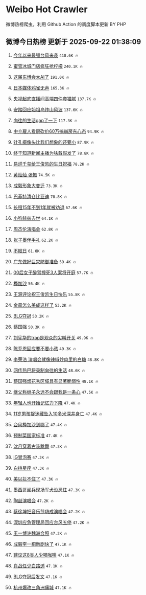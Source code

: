 # Weibo Hot Crawler 



微博热榜爬虫，利用 Github Action 的调度脚本更新 BY PHP 


## 微博今日热榜 更新于 2025-09-22 01:38:09 
1. [今年以来最强台风来袭](https://s.weibo.com/weibo?q=%23%E4%BB%8A%E5%B9%B4%E4%BB%A5%E6%9D%A5%E6%9C%80%E5%BC%BA%E5%8F%B0%E9%A3%8E%E6%9D%A5%E8%A2%AD%23&t=31&band_rank=1&Refer=top) `418.6K 🔥` 

1. [蜜雪冰城门店疯狂抢柠檬](https://s.weibo.com/weibo?q=%23%E8%9C%9C%E9%9B%AA%E5%86%B0%E5%9F%8E%E9%97%A8%E5%BA%97%E7%96%AF%E7%8B%82%E6%8A%A2%E6%9F%A0%E6%AA%AC%23&t=31&band_rank=2&Refer=top) `240.1K 🔥` 

1. [这届东博会太AI了](https://s.weibo.com/weibo?q=%23%E8%BF%99%E5%B1%8A%E4%B8%9C%E5%8D%9A%E4%BC%9A%E5%A4%AAAI%E4%BA%86%23&t=31&band_rank=3&Refer=top) `191.0K 🔥` 

1. [日本媒体鸦雀无声](https://s.weibo.com/weibo?q=%E6%97%A5%E6%9C%AC%E5%AA%92%E4%BD%93%E9%B8%A6%E9%9B%80%E6%97%A0%E5%A3%B0&t=31&band_rank=4&Refer=top) `165.3K 🔥` 

1. [央视起底直播间高端四件套猫腻](https://s.weibo.com/weibo?q=%23%E5%A4%AE%E8%A7%86%E8%B5%B7%E5%BA%95%E7%9B%B4%E6%92%AD%E9%97%B4%E9%AB%98%E7%AB%AF%E5%9B%9B%E4%BB%B6%E5%A5%97%E7%8C%AB%E8%85%BB%23&t=31&band_rank=5&Refer=top) `137.7K 🔥` 

1. [安踏回应始祖鸟炸山风波](https://s.weibo.com/weibo?q=%23%E5%AE%89%E8%B8%8F%E5%9B%9E%E5%BA%94%E5%A7%8B%E7%A5%96%E9%B8%9F%E7%82%B8%E5%B1%B1%E9%A3%8E%E6%B3%A2%23&t=31&band_rank=6&Refer=top) `137.6K 🔥` 

1. [向往的生活gap了一下](https://s.weibo.com/weibo?q=%23%E5%90%91%E5%BE%80%E7%9A%84%E7%94%9F%E6%B4%BBgap%E4%BA%86%E4%B8%80%E4%B8%8B%23&t=31&band_rank=7&Refer=top) `117.3K 🔥` 

1. [中介雇人看房砍价60万搞崩房东心态](https://s.weibo.com/weibo?q=%23%E4%B8%AD%E4%BB%8B%E9%9B%87%E4%BA%BA%E7%9C%8B%E6%88%BF%E7%A0%8D%E4%BB%B760%E4%B8%87%E6%90%9E%E5%B4%A9%E6%88%BF%E4%B8%9C%E5%BF%83%E6%80%81%23&t=31&band_rank=8&Refer=top) `94.9K 🔥` 

1. [针孔摄像头比我们想象的还要小](https://s.weibo.com/weibo?q=%E9%92%88%E5%AD%94%E6%91%84%E5%83%8F%E5%A4%B4%E6%AF%94%E6%88%91%E4%BB%AC%E6%83%B3%E8%B1%A1%E7%9A%84%E8%BF%98%E8%A6%81%E5%B0%8F&t=31&band_rank=9&Refer=top) `87.9K 🔥` 

1. [终于知道新闻主播为啥戴假发了](https://s.weibo.com/weibo?q=%E7%BB%88%E4%BA%8E%E7%9F%A5%E9%81%93%E6%96%B0%E9%97%BB%E4%B8%BB%E6%92%AD%E4%B8%BA%E5%95%A5%E6%88%B4%E5%81%87%E5%8F%91%E4%BA%86&t=31&band_rank=10&Refer=top) `78.8K 🔥` 

1. [易烊千玺给王俊凯的生日祝福](https://s.weibo.com/weibo?q=%23%E6%98%93%E7%83%8A%E5%8D%83%E7%8E%BA%E7%BB%99%E7%8E%8B%E4%BF%8A%E5%87%AF%E7%9A%84%E7%94%9F%E6%97%A5%E7%A5%9D%E7%A6%8F%23&t=31&band_rank=11&Refer=top) `78.2K 🔥` 

1. [黄灿灿 张振](https://s.weibo.com/weibo?q=%E9%BB%84%E7%81%BF%E7%81%BF%20%E5%BC%A0%E6%8C%AF&t=31&band_rank=12&Refer=top) `74.5K 🔥` 

1. [成毅形象大变迁](https://s.weibo.com/weibo?q=%E6%88%90%E6%AF%85%E5%BD%A2%E8%B1%A1%E5%A4%A7%E5%8F%98%E8%BF%81&t=31&band_rank=13&Refer=top) `73.3K 🔥` 

1. [巴菲特清仓比亚迪](https://s.weibo.com/weibo?q=%23%E5%B7%B4%E8%8F%B2%E7%89%B9%E6%B8%85%E4%BB%93%E6%AF%94%E4%BA%9A%E8%BF%AA%23&t=31&band_rank=14&Refer=top) `70.8K 🔥` 

1. [长租15年不到1年就被劝退](https://s.weibo.com/weibo?q=%23%E9%95%BF%E7%A7%9F15%E5%B9%B4%E4%B8%8D%E5%88%B01%E5%B9%B4%E5%B0%B1%E8%A2%AB%E5%8A%9D%E9%80%80%23&t=31&band_rank=15&Refer=top) `67.6K 🔥` 

1. [小狗赫兹去世](https://s.weibo.com/weibo?q=%23%E5%B0%8F%E7%8B%97%E8%B5%AB%E5%85%B9%E5%8E%BB%E4%B8%96%23&t=31&band_rank=16&Refer=top) `64.1K 🔥` 

1. [周杰伦演唱会](https://s.weibo.com/weibo?q=%E5%91%A8%E6%9D%B0%E4%BC%A6%E6%BC%94%E5%94%B1%E4%BC%9A&t=31&band_rank=17&Refer=top) `62.8K 🔥` 

1. [张子墨伴手礼](https://s.weibo.com/weibo?q=%E5%BC%A0%E5%AD%90%E5%A2%A8%E4%BC%B4%E6%89%8B%E7%A4%BC&t=31&band_rank=18&Refer=top) `62.2K 🔥` 

1. [不眠日](https://s.weibo.com/weibo?q=%E4%B8%8D%E7%9C%A0%E6%97%A5&t=31&band_rank=19&Refer=top) `61.0K 🔥` 

1. [广东做好巨灾防御准备](https://s.weibo.com/weibo?q=%23%E5%B9%BF%E4%B8%9C%E5%81%9A%E5%A5%BD%E5%B7%A8%E7%81%BE%E9%98%B2%E5%BE%A1%E5%87%86%E5%A4%87%23&t=31&band_rank=20&Refer=top) `59.4K 🔥` 

1. [00后女子醉驾撞死3人案将开庭](https://s.weibo.com/weibo?q=%2300%E5%90%8E%E5%A5%B3%E5%AD%90%E9%86%89%E9%A9%BE%E6%92%9E%E6%AD%BB3%E4%BA%BA%E6%A1%88%E5%B0%86%E5%BC%80%E5%BA%AD%23&t=31&band_rank=21&Refer=top) `57.7K 🔥` 

1. [桦加沙](https://s.weibo.com/weibo?q=%E6%A1%A6%E5%8A%A0%E6%B2%99&t=31&band_rank=22&Refer=top) `56.4K 🔥` 

1. [王源评论祝王俊凯生日快乐](https://s.weibo.com/weibo?q=%23%E7%8E%8B%E6%BA%90%E8%AF%84%E8%AE%BA%E7%A5%9D%E7%8E%8B%E4%BF%8A%E5%87%AF%E7%94%9F%E6%97%A5%E5%BF%AB%E4%B9%90%23&t=31&band_rank=23&Refer=top) `55.8K 🔥` 

1. [金晨怎么美成这样了](https://s.weibo.com/weibo?q=%E9%87%91%E6%99%A8%E6%80%8E%E4%B9%88%E7%BE%8E%E6%88%90%E8%BF%99%E6%A0%B7%E4%BA%86&t=31&band_rank=24&Refer=top) `53.2K 🔥` 

1. [BLG夺冠](https://s.weibo.com/weibo?q=BLG%E5%A4%BA%E5%86%A0&t=31&band_rank=25&Refer=top) `53.2K 🔥` 

1. [蔡国强](https://s.weibo.com/weibo?q=%E8%94%A1%E5%9B%BD%E5%BC%BA&t=31&band_rank=26&Refer=top) `50.3K 🔥` 

1. [刘宪华的trap是观众的尖叫开关](https://s.weibo.com/weibo?q=%E5%88%98%E5%AE%AA%E5%8D%8E%E7%9A%84trap%E6%98%AF%E8%A7%82%E4%BC%97%E7%9A%84%E5%B0%96%E5%8F%AB%E5%BC%80%E5%85%B3&t=31&band_rank=27&Refer=top) `49.9K 🔥` 

1. [陈乔恩回应要不要小孩](https://s.weibo.com/weibo?q=%E9%99%88%E4%B9%94%E6%81%A9%E5%9B%9E%E5%BA%94%E8%A6%81%E4%B8%8D%E8%A6%81%E5%B0%8F%E5%AD%A9&t=31&band_rank=28&Refer=top) `49.3K 🔥` 

1. [李荣浩 演唱会就像辣椒炒肉里的白糖](https://s.weibo.com/weibo?q=%E6%9D%8E%E8%8D%A3%E6%B5%A9%20%E6%BC%94%E5%94%B1%E4%BC%9A%E5%B0%B1%E5%83%8F%E8%BE%A3%E6%A4%92%E7%82%92%E8%82%89%E9%87%8C%E7%9A%84%E7%99%BD%E7%B3%96&t=31&band_rank=29&Refer=top) `48.8K 🔥` 

1. [网传热巴将录制向往的生活](https://s.weibo.com/weibo?q=%23%E7%BD%91%E4%BC%A0%E7%83%AD%E5%B7%B4%E5%B0%86%E5%BD%95%E5%88%B6%E5%90%91%E5%BE%80%E7%9A%84%E7%94%9F%E6%B4%BB%23&t=31&band_rank=30&Refer=top) `48.6K 🔥` 

1. [蔡国强烟花秀区域具有显著脆弱性](https://s.weibo.com/weibo?q=%23%E8%94%A1%E5%9B%BD%E5%BC%BA%E7%83%9F%E8%8A%B1%E7%A7%80%E5%8C%BA%E5%9F%9F%E5%85%B7%E6%9C%89%E6%98%BE%E8%91%97%E8%84%86%E5%BC%B1%E6%80%A7%23&t=31&band_rank=31&Refer=top) `48.1K 🔥` 

1. [继父称继子永远不会跟我是一条心](https://s.weibo.com/weibo?q=%23%E7%BB%A7%E7%88%B6%E7%A7%B0%E7%BB%A7%E5%AD%90%E6%B0%B8%E8%BF%9C%E4%B8%8D%E4%BC%9A%E8%B7%9F%E6%88%91%E6%98%AF%E4%B8%80%E6%9D%A1%E5%BF%83%23&t=31&band_rank=32&Refer=top) `47.5K 🔥` 

1. [年轻人也开始记忆力下降](https://s.weibo.com/weibo?q=%23%E5%B9%B4%E8%BD%BB%E4%BA%BA%E4%B9%9F%E5%BC%80%E5%A7%8B%E8%AE%B0%E5%BF%86%E5%8A%9B%E4%B8%8B%E9%99%8D%23&t=31&band_rank=33&Refer=top) `47.4K 🔥` 

1. [11岁男孩捉迷藏坠入10多米深井身亡](https://s.weibo.com/weibo?q=%2311%E5%B2%81%E7%94%B7%E5%AD%A9%E6%8D%89%E8%BF%B7%E8%97%8F%E5%9D%A0%E5%85%A510%E5%A4%9A%E7%B1%B3%E6%B7%B1%E4%BA%95%E8%BA%AB%E4%BA%A1%23&t=31&band_rank=34&Refer=top) `47.4K 🔥` 

1. [台风桦加沙到哪了](https://s.weibo.com/weibo?q=%23%E5%8F%B0%E9%A3%8E%E6%A1%A6%E5%8A%A0%E6%B2%99%E5%88%B0%E5%93%AA%E4%BA%86%23&t=31&band_rank=35&Refer=top) `47.4K 🔥` 

1. [预制菜国家标准](https://s.weibo.com/weibo?q=%23%E9%A2%84%E5%88%B6%E8%8F%9C%E5%9B%BD%E5%AE%B6%E6%A0%87%E5%87%86%23&t=31&band_rank=36&Refer=top) `47.4K 🔥` 

1. [沈月穿着古装跳舞](https://s.weibo.com/weibo?q=%23%E6%B2%88%E6%9C%88%E7%A9%BF%E7%9D%80%E5%8F%A4%E8%A3%85%E8%B7%B3%E8%88%9E%23&t=31&band_rank=37&Refer=top) `47.3K 🔥` 

1. [iG冒泡赛](https://s.weibo.com/weibo?q=iG%E5%86%92%E6%B3%A1%E8%B5%9B&t=31&band_rank=38&Refer=top) `47.3K 🔥` 

1. [白桃星座](https://s.weibo.com/weibo?q=%23%E7%99%BD%E6%A1%83%E6%98%9F%E5%BA%A7%23&t=31&band_rank=39&Refer=top) `47.3K 🔥` 

1. [美以拦不住了](https://s.weibo.com/weibo?q=%23%E7%BE%8E%E4%BB%A5%E6%8B%A6%E4%B8%8D%E4%BD%8F%E4%BA%86%23&t=31&band_rank=40&Refer=top) `47.3K 🔥` 

1. [墨西哥阅兵现场军犬没忍住](https://s.weibo.com/weibo?q=%23%E5%A2%A8%E8%A5%BF%E5%93%A5%E9%98%85%E5%85%B5%E7%8E%B0%E5%9C%BA%E5%86%9B%E7%8A%AC%E6%B2%A1%E5%BF%8D%E4%BD%8F%23&t=31&band_rank=41&Refer=top) `47.3K 🔥` 

1. [陶喆演唱会](https://s.weibo.com/weibo?q=%E9%99%B6%E5%96%86%E6%BC%94%E5%94%B1%E4%BC%9A&t=31&band_rank=42&Refer=top) `47.2K 🔥` 

1. [蔡徐坤把音乐节嗨成演唱会](https://s.weibo.com/weibo?q=%E8%94%A1%E5%BE%90%E5%9D%A4%E6%8A%8A%E9%9F%B3%E4%B9%90%E8%8A%82%E5%97%A8%E6%88%90%E6%BC%94%E5%94%B1%E4%BC%9A&t=31&band_rank=43&Refer=top) `47.2K 🔥` 

1. [深圳应急管理局回应台风五停](https://s.weibo.com/weibo?q=%23%E6%B7%B1%E5%9C%B3%E5%BA%94%E6%80%A5%E7%AE%A1%E7%90%86%E5%B1%80%E5%9B%9E%E5%BA%94%E5%8F%B0%E9%A3%8E%E4%BA%94%E5%81%9C%23&t=31&band_rank=44&Refer=top) `47.2K 🔥` 

1. [王一博许魏洲合照](https://s.weibo.com/weibo?q=%23%E7%8E%8B%E4%B8%80%E5%8D%9A%E8%AE%B8%E9%AD%8F%E6%B4%B2%E5%90%88%E7%85%A7%23&t=31&band_rank=45&Refer=top) `47.2K 🔥` 

1. [成毅李一桐新剧快了](https://s.weibo.com/weibo?q=%23%E6%88%90%E6%AF%85%E6%9D%8E%E4%B8%80%E6%A1%90%E6%96%B0%E5%89%A7%E5%BF%AB%E4%BA%86%23&t=31&band_rank=46&Refer=top) `47.1K 🔥` 

1. [建议这8类人少喝咖啡](https://s.weibo.com/weibo?q=%23%E5%BB%BA%E8%AE%AE%E8%BF%998%E7%B1%BB%E4%BA%BA%E5%B0%91%E5%96%9D%E5%92%96%E5%95%A1%23&t=31&band_rank=47&Refer=top) `47.1K 🔥` 

1. [肖战任少白路透](https://s.weibo.com/weibo?q=%E8%82%96%E6%88%98%E4%BB%BB%E5%B0%91%E7%99%BD%E8%B7%AF%E9%80%8F&t=31&band_rank=48&Refer=top) `47.1K 🔥` 

1. [BLG夺冠后发文](https://s.weibo.com/weibo?q=%23BLG%E5%A4%BA%E5%86%A0%E5%90%8E%E5%8F%91%E6%96%87%23&t=31&band_rank=49&Refer=top) `47.1K 🔥` 

1. [杭州爆改三角洲痛城](https://s.weibo.com/weibo?q=%E6%9D%AD%E5%B7%9E%E7%88%86%E6%94%B9%E4%B8%89%E8%A7%92%E6%B4%B2%E7%97%9B%E5%9F%8E&t=31&band_rank=50&Refer=top) `47.1K 🔥` 

